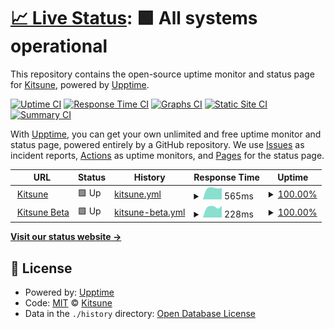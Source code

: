 # [📈 Live Status](https://status.kitsune.tv): <!--live status--> **🟩 All systems operational**

This repository contains the open-source uptime monitor and status page for [Kitsune](https://kitsune.tv/), powered by [Upptime](https://github.com/upptime/upptime).

[![Uptime CI](https://github.com/KitsuneTV/Status/workflows/Uptime%20CI/badge.svg)](https://github.com/KitsuneTV/Status/actions?query=workflow%3A%22Uptime+CI%22)
[![Response Time CI](https://github.com/KitsuneTV/Status/workflows/Response%20Time%20CI/badge.svg)](https://github.com/KitsuneTV/Status/actions?query=workflow%3A%22Response+Time+CI%22)
[![Graphs CI](https://github.com/KitsuneTV/Status/workflows/Graphs%20CI/badge.svg)](https://github.com/KitsuneTV/Status/actions?query=workflow%3A%22Graphs+CI%22)
[![Static Site CI](https://github.com/KitsuneTV/Status/workflows/Static%20Site%20CI/badge.svg)](https://github.com/KitsuneTV/Status/actions?query=workflow%3A%22Static+Site+CI%22)
[![Summary CI](https://github.com/KitsuneTV/Status/workflows/Summary%20CI/badge.svg)](https://github.com/KitsuneTV/Status/actions?query=workflow%3A%22Summary+CI%22)

With [Upptime](https://upptime.js.org), you can get your own unlimited and free uptime monitor and status page, powered entirely by a GitHub repository. We use [Issues](https://github.com/KitsuneTV/Status/issues) as incident reports, [Actions](https://github.com/KitsuneTV/Status/actions) as uptime monitors, and [Pages](https://status.kitsune.tv) for the status page.

<!--start: status pages-->
<!-- This summary is generated by Upptime (https://github.com/upptime/upptime) -->
<!-- Do not edit this manually, your changes will be overwritten -->
<!-- prettier-ignore -->
| URL | Status | History | Response Time | Uptime |
| --- | ------ | ------- | ------------- | ------ |
| <img alt="" src="https://favicons.githubusercontent.com/kitsune.tv" height="13"> [Kitsune](https://kitsune.tv/) | 🟩 Up | [kitsune.yml](https://github.com/KitsuneTV/Status/commits/HEAD/history/kitsune.yml) | <details><summary><img alt="Response time graph" src="./graphs/kitsune/response-time-week.png" height="20"> 565ms</summary><br><a href="https://status.kitsune.tv/history/kitsune"><img alt="Response time 565" src="https://img.shields.io/endpoint?url=https%3A%2F%2Fraw.githubusercontent.com%2FKitsuneTV%2FStatus%2FHEAD%2Fapi%2Fkitsune%2Fresponse-time.json"></a><br><a href="https://status.kitsune.tv/history/kitsune"><img alt="24-hour response time 565" src="https://img.shields.io/endpoint?url=https%3A%2F%2Fraw.githubusercontent.com%2FKitsuneTV%2FStatus%2FHEAD%2Fapi%2Fkitsune%2Fresponse-time-day.json"></a><br><a href="https://status.kitsune.tv/history/kitsune"><img alt="7-day response time 565" src="https://img.shields.io/endpoint?url=https%3A%2F%2Fraw.githubusercontent.com%2FKitsuneTV%2FStatus%2FHEAD%2Fapi%2Fkitsune%2Fresponse-time-week.json"></a><br><a href="https://status.kitsune.tv/history/kitsune"><img alt="30-day response time 565" src="https://img.shields.io/endpoint?url=https%3A%2F%2Fraw.githubusercontent.com%2FKitsuneTV%2FStatus%2FHEAD%2Fapi%2Fkitsune%2Fresponse-time-month.json"></a><br><a href="https://status.kitsune.tv/history/kitsune"><img alt="1-year response time 565" src="https://img.shields.io/endpoint?url=https%3A%2F%2Fraw.githubusercontent.com%2FKitsuneTV%2FStatus%2FHEAD%2Fapi%2Fkitsune%2Fresponse-time-year.json"></a></details> | <details><summary><a href="https://status.kitsune.tv/history/kitsune">100.00%</a></summary><a href="https://status.kitsune.tv/history/kitsune"><img alt="All-time uptime 100.00%" src="https://img.shields.io/endpoint?url=https%3A%2F%2Fraw.githubusercontent.com%2FKitsuneTV%2FStatus%2FHEAD%2Fapi%2Fkitsune%2Fuptime.json"></a><br><a href="https://status.kitsune.tv/history/kitsune"><img alt="24-hour uptime 100.00%" src="https://img.shields.io/endpoint?url=https%3A%2F%2Fraw.githubusercontent.com%2FKitsuneTV%2FStatus%2FHEAD%2Fapi%2Fkitsune%2Fuptime-day.json"></a><br><a href="https://status.kitsune.tv/history/kitsune"><img alt="7-day uptime 100.00%" src="https://img.shields.io/endpoint?url=https%3A%2F%2Fraw.githubusercontent.com%2FKitsuneTV%2FStatus%2FHEAD%2Fapi%2Fkitsune%2Fuptime-week.json"></a><br><a href="https://status.kitsune.tv/history/kitsune"><img alt="30-day uptime 100.00%" src="https://img.shields.io/endpoint?url=https%3A%2F%2Fraw.githubusercontent.com%2FKitsuneTV%2FStatus%2FHEAD%2Fapi%2Fkitsune%2Fuptime-month.json"></a><br><a href="https://status.kitsune.tv/history/kitsune"><img alt="1-year uptime 100.00%" src="https://img.shields.io/endpoint?url=https%3A%2F%2Fraw.githubusercontent.com%2FKitsuneTV%2FStatus%2FHEAD%2Fapi%2Fkitsune%2Fuptime-year.json"></a></details>
| <img alt="" src="https://favicons.githubusercontent.com/beta.kitsune.tv" height="13"> [Kitsune Beta](https://beta.kitsune.tv/) | 🟩 Up | [kitsune-beta.yml](https://github.com/KitsuneTV/Status/commits/HEAD/history/kitsune-beta.yml) | <details><summary><img alt="Response time graph" src="./graphs/kitsune-beta/response-time-week.png" height="20"> 228ms</summary><br><a href="https://status.kitsune.tv/history/kitsune-beta"><img alt="Response time 228" src="https://img.shields.io/endpoint?url=https%3A%2F%2Fraw.githubusercontent.com%2FKitsuneTV%2FStatus%2FHEAD%2Fapi%2Fkitsune-beta%2Fresponse-time.json"></a><br><a href="https://status.kitsune.tv/history/kitsune-beta"><img alt="24-hour response time 228" src="https://img.shields.io/endpoint?url=https%3A%2F%2Fraw.githubusercontent.com%2FKitsuneTV%2FStatus%2FHEAD%2Fapi%2Fkitsune-beta%2Fresponse-time-day.json"></a><br><a href="https://status.kitsune.tv/history/kitsune-beta"><img alt="7-day response time 228" src="https://img.shields.io/endpoint?url=https%3A%2F%2Fraw.githubusercontent.com%2FKitsuneTV%2FStatus%2FHEAD%2Fapi%2Fkitsune-beta%2Fresponse-time-week.json"></a><br><a href="https://status.kitsune.tv/history/kitsune-beta"><img alt="30-day response time 228" src="https://img.shields.io/endpoint?url=https%3A%2F%2Fraw.githubusercontent.com%2FKitsuneTV%2FStatus%2FHEAD%2Fapi%2Fkitsune-beta%2Fresponse-time-month.json"></a><br><a href="https://status.kitsune.tv/history/kitsune-beta"><img alt="1-year response time 228" src="https://img.shields.io/endpoint?url=https%3A%2F%2Fraw.githubusercontent.com%2FKitsuneTV%2FStatus%2FHEAD%2Fapi%2Fkitsune-beta%2Fresponse-time-year.json"></a></details> | <details><summary><a href="https://status.kitsune.tv/history/kitsune-beta">100.00%</a></summary><a href="https://status.kitsune.tv/history/kitsune-beta"><img alt="All-time uptime 100.00%" src="https://img.shields.io/endpoint?url=https%3A%2F%2Fraw.githubusercontent.com%2FKitsuneTV%2FStatus%2FHEAD%2Fapi%2Fkitsune-beta%2Fuptime.json"></a><br><a href="https://status.kitsune.tv/history/kitsune-beta"><img alt="24-hour uptime 100.00%" src="https://img.shields.io/endpoint?url=https%3A%2F%2Fraw.githubusercontent.com%2FKitsuneTV%2FStatus%2FHEAD%2Fapi%2Fkitsune-beta%2Fuptime-day.json"></a><br><a href="https://status.kitsune.tv/history/kitsune-beta"><img alt="7-day uptime 100.00%" src="https://img.shields.io/endpoint?url=https%3A%2F%2Fraw.githubusercontent.com%2FKitsuneTV%2FStatus%2FHEAD%2Fapi%2Fkitsune-beta%2Fuptime-week.json"></a><br><a href="https://status.kitsune.tv/history/kitsune-beta"><img alt="30-day uptime 100.00%" src="https://img.shields.io/endpoint?url=https%3A%2F%2Fraw.githubusercontent.com%2FKitsuneTV%2FStatus%2FHEAD%2Fapi%2Fkitsune-beta%2Fuptime-month.json"></a><br><a href="https://status.kitsune.tv/history/kitsune-beta"><img alt="1-year uptime 100.00%" src="https://img.shields.io/endpoint?url=https%3A%2F%2Fraw.githubusercontent.com%2FKitsuneTV%2FStatus%2FHEAD%2Fapi%2Fkitsune-beta%2Fuptime-year.json"></a></details>

<!--end: status pages-->

[**Visit our status website →**](https://status.kitsune.tv)

## 📄 License

- Powered by: [Upptime](https://github.com/upptime/upptime)
- Code: [MIT](./LICENSE) © [Kitsune](https://kitsune.tv/)
- Data in the `./history` directory: [Open Database License](https://opendatacommons.org/licenses/odbl/1-0/)
